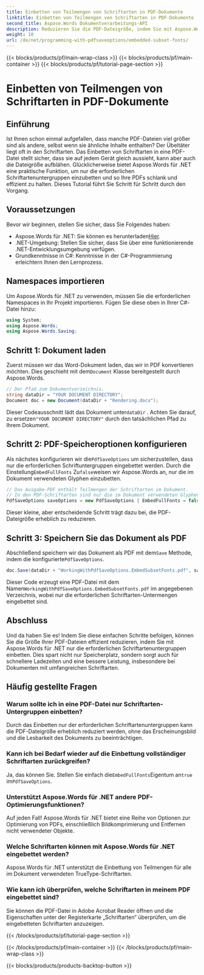 ```yaml
---
title: Einbetten von Teilmengen von Schriftarten in PDF-Dokumente
linktitle: Einbetten von Teilmengen von Schriftarten in PDF-Dokumente
second_title: Aspose.Words Dokumentverarbeitungs-API
description: Reduzieren Sie die PDF-Dateigröße, indem Sie mit Aspose.Words für .NET nur die erforderlichen Schriftartenuntergruppen einbetten. Folgen Sie unserer Schritt-für-Schritt-Anleitung, um Ihre PDFs effizient zu optimieren.
weight: 10
url: /de/net/programming-with-pdfsaveoptions/embedded-subset-fonts/
---
```


{{< blocks/products/pf/main-wrap-class >}}
{{< blocks/products/pf/main-container >}}
{{< blocks/products/pf/tutorial-page-section >}}

# Einbetten von Teilmengen von Schriftarten in PDF-Dokumente

## Einführung

Ist Ihnen schon einmal aufgefallen, dass manche PDF-Dateien viel größer sind als andere, selbst wenn sie ähnliche Inhalte enthalten? Der Übeltäter liegt oft in den Schriftarten. Das Einbetten von Schriftarten in eine PDF-Datei stellt sicher, dass sie auf jedem Gerät gleich aussieht, kann aber auch die Dateigröße aufblähen. Glücklicherweise bietet Aspose.Words für .NET eine praktische Funktion, um nur die erforderlichen Schriftartenuntergruppen einzubetten und so Ihre PDFs schlank und effizient zu halten. Dieses Tutorial führt Sie Schritt für Schritt durch den Vorgang.

## Voraussetzungen

Bevor wir beginnen, stellen Sie sicher, dass Sie Folgendes haben:

-  Aspose.Words für .NET: Sie können es herunterladen[Hier](https://releases.aspose.com/words/net/).
- .NET-Umgebung: Stellen Sie sicher, dass Sie über eine funktionierende .NET-Entwicklungsumgebung verfügen.
- Grundkenntnisse in C#: Kenntnisse in der C#-Programmierung erleichtern Ihnen den Lernprozess.

## Namespaces importieren

Um Aspose.Words für .NET zu verwenden, müssen Sie die erforderlichen Namespaces in Ihr Projekt importieren. Fügen Sie diese oben in Ihrer C#-Datei hinzu:

```csharp
using System;
using Aspose.Words;
using Aspose.Words.Saving;
```

## Schritt 1: Dokument laden

 Zuerst müssen wir das Word-Dokument laden, das wir in PDF konvertieren möchten. Dies geschieht mit dem`Document` Klasse bereitgestellt durch Aspose.Words.

```csharp
// Der Pfad zum Dokumentverzeichnis.
string dataDir = "YOUR DOCUMENT DIRECTORY";
Document doc = new Document(dataDir + "Rendering.docx");
```

 Dieser Codeausschnitt lädt das Dokument unter`dataDir` . Achten Sie darauf, zu ersetzen`"YOUR DOCUMENT DIRECTORY"` durch den tatsächlichen Pfad zu Ihrem Dokument.

## Schritt 2: PDF-Speicheroptionen konfigurieren

 Als nächstes konfigurieren wir die`PdfSaveOptions` um sicherzustellen, dass nur die erforderlichen Schriftuntergruppen eingebettet werden. Durch die Einstellung`EmbedFullFonts` Zu`false`weisen wir Aspose.Words an, nur die im Dokument verwendeten Glyphen einzubetten.

```csharp
// Das Ausgabe-PDF enthält Teilmengen der Schriftarten im Dokument.
// In den PDF-Schriftarten sind nur die im Dokument verwendeten Glyphen enthalten.
PdfSaveOptions saveOptions = new PdfSaveOptions { EmbedFullFonts = false };
```

Dieser kleine, aber entscheidende Schritt trägt dazu bei, die PDF-Dateigröße erheblich zu reduzieren.

## Schritt 3: Speichern Sie das Dokument als PDF

 Abschließend speichern wir das Dokument als PDF mit dem`Save` Methode, indem die konfigurierte`PdfSaveOptions`.

```csharp
doc.Save(dataDir + "WorkingWithPdfSaveOptions.EmbedSubsetFonts.pdf", saveOptions);
```

 Dieser Code erzeugt eine PDF-Datei mit dem Namen`WorkingWithPdfSaveOptions.EmbedSubsetFonts.pdf` im angegebenen Verzeichnis, wobei nur die erforderlichen Schriftarten-Untermengen eingebettet sind.

## Abschluss

Und da haben Sie es! Indem Sie diese einfachen Schritte befolgen, können Sie die Größe Ihrer PDF-Dateien effizient reduzieren, indem Sie mit Aspose.Words für .NET nur die erforderlichen Schriftartenuntergruppen einbetten. Dies spart nicht nur Speicherplatz, sondern sorgt auch für schnellere Ladezeiten und eine bessere Leistung, insbesondere bei Dokumenten mit umfangreichen Schriftarten.

## Häufig gestellte Fragen

### Warum sollte ich in eine PDF-Datei nur Schriftarten-Untergruppen einbetten?
Durch das Einbetten nur der erforderlichen Schriftartenuntergruppen kann die PDF-Dateigröße erheblich reduziert werden, ohne das Erscheinungsbild und die Lesbarkeit des Dokuments zu beeinträchtigen.

### Kann ich bei Bedarf wieder auf die Einbettung vollständiger Schriftarten zurückgreifen?
 Ja, das können Sie. Stellen Sie einfach die`EmbedFullFonts`Eigentum an`true` im`PdfSaveOptions`.

### Unterstützt Aspose.Words für .NET andere PDF-Optimierungsfunktionen?
Auf jeden Fall! Aspose.Words für .NET bietet eine Reihe von Optionen zur Optimierung von PDFs, einschließlich Bildkomprimierung und Entfernen nicht verwendeter Objekte.

### Welche Schriftarten können mit Aspose.Words für .NET eingebettet werden?
Aspose.Words für .NET unterstützt die Einbettung von Teilmengen für alle im Dokument verwendeten TrueType-Schriftarten.

### Wie kann ich überprüfen, welche Schriftarten in meinem PDF eingebettet sind?
Sie können die PDF-Datei in Adobe Acrobat Reader öffnen und die Eigenschaften unter der Registerkarte „Schriftarten“ überprüfen, um die eingebetteten Schriftarten anzuzeigen.

{{< /blocks/products/pf/tutorial-page-section >}}

{{< /blocks/products/pf/main-container >}}
{{< /blocks/products/pf/main-wrap-class >}}

{{< blocks/products/products-backtop-button >}}
